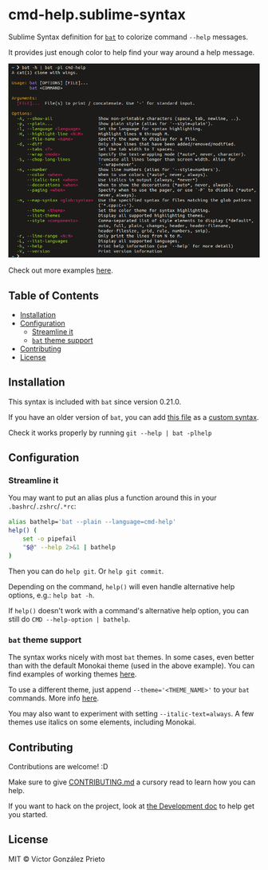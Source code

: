# cmd-help.sublime-syntax

Sublime Syntax definition for [`bat`](https://github.com/sharkdp/bat) to colorize command `--help` messages.

It provides just enough color to help find your way around a help message.

<img src="./docs/assets/cmd-help-example.png" width="700" alt="Example usage of the cmd-help syntax on 'bat -h'">

Check out more examples [here](https://github.com/victor-gp/cmd-help-sublime-syntax/tree/demo/examples).

## Table of Contents

- [Installation](#installation)
- [Configuration](#configuration)
  * [Streamline it](#streamline-it)
  * [`bat` theme support](#bat-theme-support)
- [Contributing](#contributing)
- [License](#license)

## Installation

This syntax is included with `bat` since version 0.21.0.

If you have an older version of `bat`, you can add [this file](./syntaxes/cmd-help.sublime-syntax) as a [custom syntax](https://github.com/sharkdp/bat#adding-new-syntaxes--language-definitions).

Check it works properly by running `git --help | bat -plhelp`

## Configuration

### Streamline it

You may want to put an alias plus a function around this in your `.bashrc`/`.zshrc`/`.*rc`:

```sh
alias bathelp='bat --plain --language=cmd-help'
help() (
    set -o pipefail
    "$@" --help 2>&1 | bathelp
)
```

Then you can do `help git`. Or `help git commit`.

Depending on the command, `help()` will even handle alternative help options, e.g.: `help bat -h`.

If `help()` doesn't work with a command's alternative help option, you can still do `CMD --help-option | bathelp`.

### `bat` theme support

The syntax works nicely with most `bat` themes. In some cases, even better than with the default Monokai theme (used in the above example). You can find examples of working themes [here](https://github.com/victor-gp/cmd-help-sublime-syntax/tree/demo/docs/examples/theme).

To use a different theme, just append `--theme='<THEME_NAME>'` to your `bat` commands. More info [here](https://github.com/sharkdp/bat#highlighting-theme).

You may also want to experiment with setting `--italic-text=always`. A few themes use italics on some elements, including Monokai.

## Contributing

Contributions are welcome! :D

Make sure to give [CONTRIBUTING.md](./CONTRIBUTING.md) a cursory read to learn how you can help.

If you want to hack on the project, look at [the Development doc](./docs/Development.md) to help get you started.

## License

MIT © Víctor González Prieto
